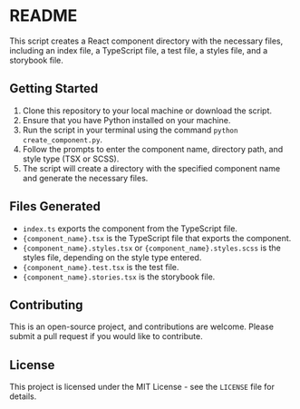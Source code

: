 # README

This script creates a React component directory with the necessary files, including an index file, a TypeScript file, a test file, a styles file, and a storybook file.

## Getting Started

1. Clone this repository to your local machine or download the script.
2. Ensure that you have Python installed on your machine.
3. Run the script in your terminal using the command `python create_component.py`.
4. Follow the prompts to enter the component name, directory path, and style type (TSX or SCSS).
5. The script will create a directory with the specified component name and generate the necessary files.

## Files Generated

- `index.ts` exports the component from the TypeScript file.
- `{component_name}.tsx` is the TypeScript file that exports the component.
- `{component_name}.styles.tsx` or `{component_name}.styles.scss` is the styles file, depending on the style type entered.
- `{component_name}.test.tsx` is the test file.
- `{component_name}.stories.tsx` is the storybook file.

## Contributing

This is an open-source project, and contributions are welcome. Please submit a pull request if you would like to contribute.

## License

This project is licensed under the MIT License - see the `LICENSE` file for details.
